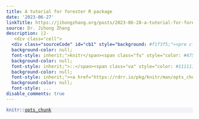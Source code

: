 ```yaml
---
title: A tutorial for forester R package
date: '2023-06-27'
linkTitle: https://jihongzhang.org/posts/2023-06-28-a-tutorial-for-forester-r-package/index.html
source: Dr. Jihong Zhang
description: |2-
   <div class="cell">
  <div class="sourceCode" id="cb1" style="background: #f1f3f5;"><pre class="downlit sourceCode r code-with-copy"><code class="sourceCode R"><span><span class="fu" style="color: #4758AB;
  background-color: null;
  font-style: inherit;">knitr</span><span class="fu" style="color: #4758AB;
  background-color: null;
  font-style: inherit;">::</span><span class="va" style="color: #111111;
  background-color: null;
  font-style: inherit;"><a href="https://rdrr.io/pkg/knitr/man/opts_chunk.html">opts_chunk</a></span><span class="op" style="color: #5E5E5E;
  background-color: null;
  font-style: ...
disable_comments: true
---
```

 <div class="cell">
<div class="sourceCode" id="cb1" style="background: #f1f3f5;"><pre class="downlit sourceCode r code-with-copy"><code class="sourceCode R"><span><span class="fu" style="color: #4758AB;
background-color: null;
font-style: inherit;">knitr</span><span class="fu" style="color: #4758AB;
background-color: null;
font-style: inherit;">::</span><span class="va" style="color: #111111;
background-color: null;
font-style: inherit;"><a href="https://rdrr.io/pkg/knitr/man/opts_chunk.html">opts_chunk</a></span><span class="op" style="color: #5E5E5E;
background-color: null;
font-style: ...